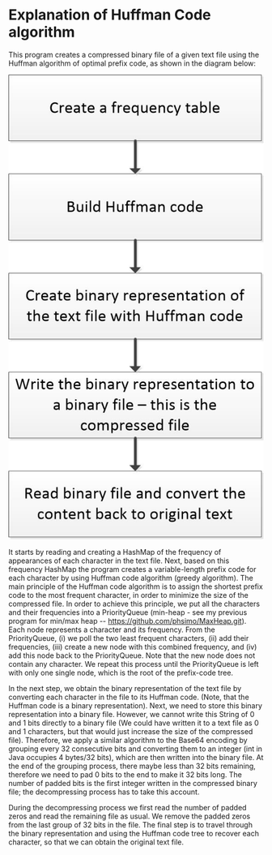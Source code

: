 # Explanation of Huffman Code algorithm

This program creates a compressed binary file of a given text file using the Huffman algorithm of optimal prefix code, as shown in the diagram below:

![alt tag](https://github.com/phsimo/Compressing-with-Huffman-Code/blob/master/huffman.jpg)


It starts by reading and creating a HashMap of the frequency of appearances of each character in the text file.
Next, based on this frequency HashMap the program creates a variable-length prefix code for each character by using Huffman code algorithm (greedy algorithm).
The main principle of the Huffman code algorithm is to assign the shortest prefix code to the most frequent character, in order to minimize the size of the compressed file.
In order to achieve this principle, we put all the characters and their frequencies into a PriorityQueue<Node> (min-heap - see my previous program for min/max heap -- https://github.com/phsimo/MaxHeap.git).
Each node represents a character and its frequency.
From the PriorityQueue, (i) we poll the two least frequent characters, (ii) add their frequencies, (iii) create a new node with this combined frequency, and (iv) add this node back to the PriorityQueue. Note that the new node does not contain any character.
We repeat this process until the PriorityQueue is left with only one single node, which is the root of the prefix-code tree.

In the next step, we obtain the binary representation of the text file by converting each character in the file to its Huffman code. (Note, that the Huffman code is a binary representation).
Next, we need to store this binary representation into a binary file. However, we cannot write this String of 0 and 1 bits directly to a binary file (We could have written it to a text file as 0 and 1 characters, but that would just increase the size of the compressed file).
Therefore, we apply a similar algorithm to the Base64 encoding by grouping every 32 consecutive bits and converting them to an integer (int in Java occupies 4 bytes/32 bits), which are then written into the binary file.
At the end of the grouping process, there maybe less than 32 bits remaining, therefore we need to pad 0 bits to the end to make it 32 bits long.
The number of padded bits is the first integer written in the compressed binary file; the decompressing process has to take this account.

During the decompressing process we first read the number of padded zeros and read the remaining file as usual. We remove the padded zeros from the last group of 32 bits in the file.
The final step is to travel through the binary representation and using the Huffman code tree to recover each character, so that we can obtain the original text file.
